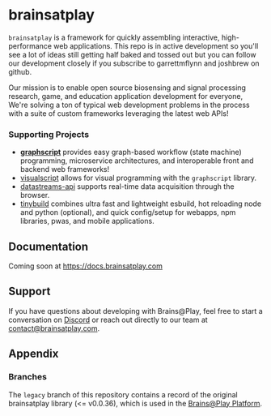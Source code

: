 # brainsatplay
`brainsatplay` is a framework for quickly assembling interactive, high-performance web applications. This repo is in active development so you'll see a lot of ideas still getting half baked and tossed out but you can follow our development closely if you subscribe to garrettmflynn and joshbrew on github.

Our mission is to enable open source biosensing and signal processing research, game, and education application development for everyone, We're solving a ton of typical web development problems in the process with a suite of custom frameworks leveraging the latest web APIs!

### Supporting Projects
- [**graphscript**](https://github.com/brainsatplay/graphscript) provides easy graph-based workflow (state machine) programming, microservice architectures, and interoperable front and backend web frameworks!
- [visualscript](https://github.com/brainsatplay/visualscript) allows for visual programming with the `graphscript` library.
- [datastreams-api](https://github.com/brainsatplay/datastreams-api) supports real-time data acquisition through the browser.
- [tinybuild](https://github.com/brainsatplay/brainsatplay/tree/main/src/build) combines ultra fast and lightweight esbuild, hot reloading node and python (optional), and quick config/setup for webapps, npm libraries, pwas, and mobile applications.

## Documentation
Coming soon at https://docs.brainsatplay.com

## Support
If you have questions about developing with Brains@Play, feel free to start a conversation on [Discord](https://discord.gg/tQ8P79tw8j) or reach out directly to our team at [contact@brainsatplay.com](mailto:contact@brainsatplay.com).


## Appendix
### Branches
The `legacy` branch of this repository contains a record of the original brainsatplay library (<= v0.0.36), which is used in the [Brains@Play Platform](https://github.com/brainsatplay/platform).

